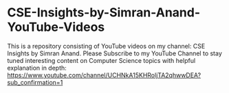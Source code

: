 # CSE-Insights-by-Simran-Anand-YouTube-Videos
This is a repository consisting of YouTube videos on my channel: CSE Insights by Simran Anand. Please Subscribe to my YouTube Channel to stay tuned interesting content on Computer Science topics with helpful explanation in depth: https://www.youtube.com/channel/UCHNkA15KHRoljTA2qhwwDEA?sub_confirmation=1
